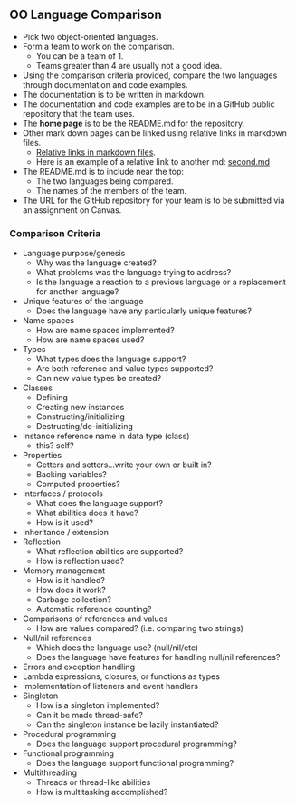 ## OO Language Comparison

* Pick two object-oriented languages.
* Form a team to work on the comparison.
  * You can be a team of 1.
  * Teams greater than 4 are usually not a good idea.
* Using the comparison criteria provided, compare the two languages
through documentation and code examples.
* The documentation is to be written in markdown.
* The documentation and code examples are to be in a
GitHub public repository that the team uses.
* The **home page** is to be the README.md for the repository.
* Other mark down pages can be linked using relative links in markdown files.
  * [Relative links in markdown files](https://github.com/blog/1395-relative-links-in-markup-files).
  * Here is an example of a relative link to another md: [second.md](second.md)
* The README.md is to include near the top:
    * The two languages being compared.
    * The names of the members of the team.
* The URL for the GitHub repository for your team is to be submitted via an assignment on Canvas.

### Comparison Criteria

* Language purpose/genesis
  * Why was the language created?
  * What problems was the language trying to address?
  * Is the language a reaction to a previous language or a replacement for another language?
* Unique features of the language
  * Does the language have any particularly unique features?
* Name spaces
  * How are name spaces implemented?
  * How are name spaces used?
* Types
    * What types does the language support?
    * Are both reference and value types supported?
    * Can new value types be created?
* Classes
  * Defining
  * Creating new instances
  * Constructing/initializing
  * Destructing/de-initializing
* Instance reference name in data type (class)
  * this?  self?
* Properties
  * Getters and setters...write your own or built in?
  * Backing variables?
  * Computed properties?
* Interfaces / protocols
  * What does the language support?
  * What abilities does it have?
  * How is it used?
* Inheritance / extension
* Reflection
  * What reflection abilities are supported?
  * How is reflection used?
* Memory management
  * How is it handled?
  * How does it work?
  * Garbage collection?
  * Automatic reference counting?
* Comparisons of references and values
  * How are values compared? (i.e. comparing two strings)
* Null/nil references
  * Which does the language use? (null/nil/etc)
  * Does the language have features for handling null/nil references?
* Errors and exception handling
* Lambda expressions, closures, or functions as types
* Implementation of listeners and event handlers
* Singleton
  * How is a singleton implemented?
  * Can it be made thread-safe?
  * Can the singleton instance be lazily instantiated?
* Procedural programming
  * Does the language support procedural programming?
* Functional programming
  * Does the language support functional programming?
* Multithreading
  * Threads or thread-like abilities
  * How is multitasking accomplished?
